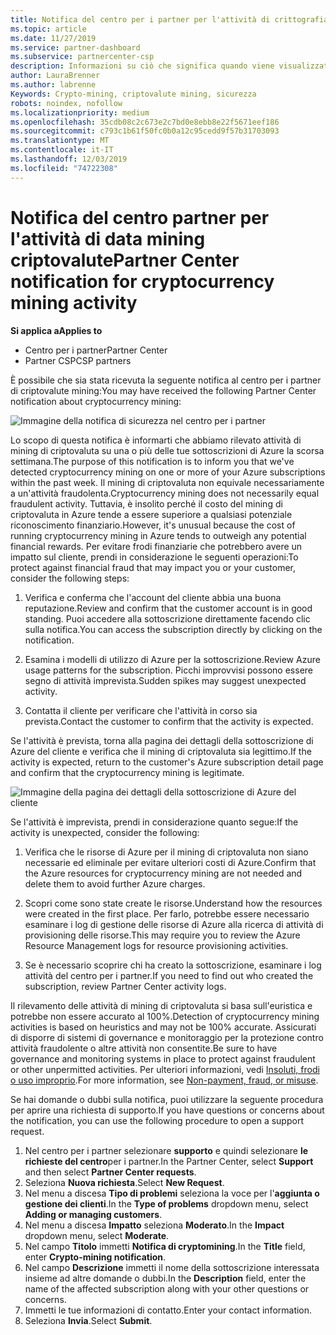 ```yaml
---
title: Notifica del centro per i partner per l'attività di crittografia di data mining | Centro per i partner
ms.topic: article
ms.date: 11/27/2019
ms.service: partner-dashboard
ms.subservice: partnercenter-csp
description: Informazioni su ciò che significa quando viene visualizzata una notifica relativa al potenziale data mining criptovalute (o Crypto mining) in una o più sottoscrizioni di Azure.
author: LauraBrenner
ms.author: labrenne
Keywords: Crypto-mining, criptovalute mining, sicurezza
robots: noindex, nofollow
ms.localizationpriority: medium
ms.openlocfilehash: 35cdb08c2c673e2c7bd0e8ebb8e22f5671eef186
ms.sourcegitcommit: c793c1b61f50fc0b0a12c95cedd9f57b31703093
ms.translationtype: MT
ms.contentlocale: it-IT
ms.lasthandoff: 12/03/2019
ms.locfileid: "74722308"
---
```

# <a name="partner-center-notification-for-cryptocurrency-mining-activity"></a><span data-ttu-id="70d36-104">Notifica del centro partner per l'attività di data mining criptovalute</span><span class="sxs-lookup"><span data-stu-id="70d36-104">Partner Center notification for cryptocurrency mining activity</span></span>

<span data-ttu-id="70d36-105">**Si applica a**</span><span class="sxs-lookup"><span data-stu-id="70d36-105">**Applies to**</span></span>

-  <span data-ttu-id="70d36-106">Centro per i partner</span><span class="sxs-lookup"><span data-stu-id="70d36-106">Partner Center</span></span>
-  <span data-ttu-id="70d36-107">Partner CSP</span><span class="sxs-lookup"><span data-stu-id="70d36-107">CSP partners</span></span>

<span data-ttu-id="70d36-108">È possibile che sia stata ricevuta la seguente notifica al centro per i partner di criptovalute mining:</span><span class="sxs-lookup"><span data-stu-id="70d36-108">You may have received the following Partner Center notification about cryptocurrency mining:</span></span>
 
![Immagine della notifica di sicurezza nel centro per i partner](images/crypto1.png)

<span data-ttu-id="70d36-110">Lo scopo di questa notifica è informarti che abbiamo rilevato attività di mining di criptovaluta su una o più delle tue sottoscrizioni di Azure la scorsa settimana.</span><span class="sxs-lookup"><span data-stu-id="70d36-110">The purpose of this notification is to inform you that we've detected cryptocurrency mining on one or more of your Azure subscriptions within the past week.</span></span> <span data-ttu-id="70d36-111">Il mining di criptovaluta non equivale necessariamente a un'attività fraudolenta.</span><span class="sxs-lookup"><span data-stu-id="70d36-111">Cryptocurrency mining does not necessarily equal fraudulent activity.</span></span> <span data-ttu-id="70d36-112">Tuttavia, è insolito perché il costo del mining di criptovaluta in Azure tende a essere superiore a qualsiasi potenziale riconoscimento finanziario.</span><span class="sxs-lookup"><span data-stu-id="70d36-112">However, it's unusual because the cost of running cryptocurrency mining in Azure tends to outweigh any potential financial rewards.</span></span> <span data-ttu-id="70d36-113">Per evitare frodi finanziarie che potrebbero avere un impatto sul cliente, prendi in considerazione le seguenti operazioni:</span><span class="sxs-lookup"><span data-stu-id="70d36-113">To protect against financial fraud that may impact you or your customer, consider the following steps:</span></span>

1.  <span data-ttu-id="70d36-114">Verifica e conferma che l'account del cliente abbia una buona reputazione.</span><span class="sxs-lookup"><span data-stu-id="70d36-114">Review and confirm that the customer account is in good standing.</span></span> <span data-ttu-id="70d36-115">Puoi accedere alla sottoscrizione direttamente facendo clic sulla notifica.</span><span class="sxs-lookup"><span data-stu-id="70d36-115">You can access the subscription directly by clicking on the notification.</span></span>

2.  <span data-ttu-id="70d36-116">Esamina i modelli di utilizzo di Azure per la sottoscrizione.</span><span class="sxs-lookup"><span data-stu-id="70d36-116">Review Azure usage patterns for the subscription.</span></span> <span data-ttu-id="70d36-117">Picchi improvvisi possono essere segno di attività imprevista.</span><span class="sxs-lookup"><span data-stu-id="70d36-117">Sudden spikes may suggest unexpected activity.</span></span>

3.  <span data-ttu-id="70d36-118">Contatta il cliente per verificare che l'attività in corso sia prevista.</span><span class="sxs-lookup"><span data-stu-id="70d36-118">Contact the customer to confirm that the activity is expected.</span></span>

<span data-ttu-id="70d36-119">Se l'attività è prevista, torna alla pagina dei dettagli della sottoscrizione di Azure del cliente e verifica che il mining di criptovaluta sia legittimo.</span><span class="sxs-lookup"><span data-stu-id="70d36-119">If the activity is expected, return to the customer's Azure subscription detail page and confirm that the cryptocurrency mining is legitimate.</span></span> 


![Immagine della pagina dei dettagli della sottoscrizione di Azure del cliente](images/crypto2.png)

<span data-ttu-id="70d36-121">Se l'attività è imprevista, prendi in considerazione quanto segue:</span><span class="sxs-lookup"><span data-stu-id="70d36-121">If the activity is unexpected, consider the following:</span></span>

1.  <span data-ttu-id="70d36-122">Verifica che le risorse di Azure per il mining di criptovaluta non siano necessarie ed eliminale per evitare ulteriori costi di Azure.</span><span class="sxs-lookup"><span data-stu-id="70d36-122">Confirm that the Azure resources for cryptocurrency mining are not needed and delete them to avoid further Azure charges.</span></span>

2.  <span data-ttu-id="70d36-123">Scopri come sono state create le risorse.</span><span class="sxs-lookup"><span data-stu-id="70d36-123">Understand how the resources were created in the first place.</span></span> <span data-ttu-id="70d36-124">Per farlo, potrebbe essere necessario esaminare i log di gestione delle risorse di Azure alla ricerca di attività di provisioning delle risorse.</span><span class="sxs-lookup"><span data-stu-id="70d36-124">This may require you to review the Azure Resource Management logs for resource provisioning activities.</span></span>

3.  <span data-ttu-id="70d36-125">Se è necessario scoprire chi ha creato la sottoscrizione, esaminare i log attività del centro per i partner.</span><span class="sxs-lookup"><span data-stu-id="70d36-125">If you need to find out who created the subscription, review Partner Center activity logs.</span></span>

<span data-ttu-id="70d36-126">Il rilevamento delle attività di mining di criptovaluta si basa sull'euristica e potrebbe non essere accurato al 100%.</span><span class="sxs-lookup"><span data-stu-id="70d36-126">Detection of cryptocurrency mining activities is based on heuristics and may not be 100% accurate.</span></span> <span data-ttu-id="70d36-127">Assicurati di disporre di sistemi di governance e monitoraggio per la protezione contro attività fraudolente o altre attività non consentite.</span><span class="sxs-lookup"><span data-stu-id="70d36-127">Be sure to have governance and monitoring systems in place to protect against fraudulent or other unpermitted activities.</span></span> <span data-ttu-id="70d36-128">Per ulteriori informazioni, vedi [Insoluti, frodi o uso improprio](https://docs.microsoft.com/partner-center/non-payment--fraud--or-misuse).</span><span class="sxs-lookup"><span data-stu-id="70d36-128">For more information, see [Non-payment, fraud, or misuse](https://docs.microsoft.com/partner-center/non-payment--fraud--or-misuse).</span></span>

<span data-ttu-id="70d36-129">Se hai domande o dubbi sulla notifica, puoi utilizzare la seguente procedura per aprire una richiesta di supporto.</span><span class="sxs-lookup"><span data-stu-id="70d36-129">If you have questions or concerns about the notification, you can use the following procedure to open a support request.</span></span>

1.  <span data-ttu-id="70d36-130">Nel centro per i partner selezionare **supporto** e quindi selezionare **le richieste del centro**per i partner.</span><span class="sxs-lookup"><span data-stu-id="70d36-130">In the Partner Center, select **Support** and then select **Partner Center requests**.</span></span>
3.  <span data-ttu-id="70d36-131">Seleziona **Nuova richiesta**.</span><span class="sxs-lookup"><span data-stu-id="70d36-131">Select **New Request**.</span></span> 
4.  <span data-ttu-id="70d36-132">Nel menu a discesa **Tipo di problemi** seleziona la voce per l'**aggiunta o gestione dei clienti**.</span><span class="sxs-lookup"><span data-stu-id="70d36-132">In the **Type of problems** dropdown menu, select **Adding or managing customers**.</span></span>
5.  <span data-ttu-id="70d36-133">Nel menu a discesa **Impatto** seleziona **Moderato**.</span><span class="sxs-lookup"><span data-stu-id="70d36-133">In the **Impact** dropdown menu, select **Moderate**.</span></span>
6.  <span data-ttu-id="70d36-134">Nel campo **Titolo** immetti **Notifica di cryptomining**.</span><span class="sxs-lookup"><span data-stu-id="70d36-134">In the **Title** field, enter **Crypto-mining notification**.</span></span>
7.  <span data-ttu-id="70d36-135">Nel campo **Descrizione** immetti il nome della sottoscrizione interessata insieme ad altre domande o dubbi.</span><span class="sxs-lookup"><span data-stu-id="70d36-135">In the **Description** field, enter the name of the affected subscription along with your other questions or concerns.</span></span> 
8.  <span data-ttu-id="70d36-136">Immetti le tue informazioni di contatto.</span><span class="sxs-lookup"><span data-stu-id="70d36-136">Enter your contact information.</span></span>
9.  <span data-ttu-id="70d36-137">Seleziona **Invia**.</span><span class="sxs-lookup"><span data-stu-id="70d36-137">Select **Submit**.</span></span>



